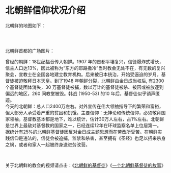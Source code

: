 # 北朝鲜信仰状况介绍



<p>北朝鲜的地图如下：</p>

<p>&nbsp;</p>

<div><span><img alt="" src="//cdnapi.yongbuzhixi.com/sites/default/files/inline-images/%E5%9B%BE%E7%89%872.jpg" /></span></div>

<p>北朝鲜首都的广场图片：</p>

<div><span><img alt="" src="//cdnapi.yongbuzhixi.com/sites/default/files/inline-images/%E5%9B%BE%E7%89%873.jpg" /></span></div>

<div>曾经的朝鲜：18世纪福音传入朝鲜。1907 年的首都平壤复兴，信徒爆炸式增长，信主人口达13%，因此被称为“东方的耶路撒冷”当时教会无处不在，有无数的复兴聚会，宣教士在全国各地建立教育机构。后来被日本统治，开始受逼迫的岁月，基督徒被迫敬拜日本天皇。到了1948 年朝鲜分裂，北朝鲜由金日成当权后, 有2300 个基督徒团体消失，30 万基督徒被捕，数以万计的基督徒被杀、被囚或被放逐到偏远的地区，260 间教堂被毁。韩战 (1950-53) 的10 年后，基督徒似乎销声匿迹。</div>

<div>今天的北朝鲜：总人口2400万左右。对外宣传在伟大领袖指导下的繁荣和富裕，但大部分人承受着严重的贫困和饥饿。主要信仰：无神论和传统信仰，必须敬拜国家领袖。基督教基本都是地下，难以统计，估计30万人左右，占1%左右。北朝鲜是世界上最敌对基督教的国家之一，已经连续12年在环球监察名单上位居第一。据统计有25%的北朝鲜基督徒因反对金日成主题思想而在劳改所受苦。在朝鲜实践信仰是违法的，信徒会被追捕，监禁和杀害，甚至拥有《圣经》也足以招来杀身之祸，或者和家人一起被终身送进劳改营。</div>

<p>&nbsp;</p>

<div>关于北朝鲜的教会的视频请点击：《<a href="https://www.youtube.com/watch?v=upQbDAO-hFk">北朝鲜的基督徒</a>》《<a href="https://www.youtube.com/watch?v=L-k_430tCSQ">一个北朝鲜基督徒的故事</a>》</div>

<p>&nbsp;</p>

<div>&nbsp;</div>

<div>&nbsp;</div>